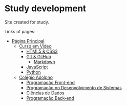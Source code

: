 # Study development

Site created for study.

Links of pages:

* [Página Principal](https://jlbbarco.github.io/study/index.html)
    * [Curso em Vídeo](https://jlbbarco.github.io/study/cursoemvideo/cursoemvideo.html)
        * [HTML5 & CSS3](https://jlbbarco.github.io/study/cursoemvideo/html-css/html-css.html)
        * [Git & GitHub](https://jlbbarco.github.io/study/cursoemvideo/git-github/git-github.html)
            * [Markdown](https://jlbbarco.github.io/study/cursoemvideo/git-github/markdown/markdown.html)
        * [JavaScript](https://jlbbarco.github.io/study/cursoemvideo/javascript/javascript.html)
        * [Python](https://jlbbarco.github.io/study/cursoemvideo/python/python.html)
    * [Colégio Adolpho](https://jlbbarco.github.io/study/colegio_adolpho/colegio_adolpho.html)
        * [Programação Front-end](https://jlbbarco.github.io/study/colegio_adolpho/programacao_front-end/programacao_front-end.html)
        * [Programação no Desenvolvimento de Sistemas](https://jlbbarco.github.io/study/colegio_adolpho/colegio_adolpho.html)
        * [Ciências de Dados](https://jlbbarco.github.io/study/colegio_adolpho/programacao_desenvolvimento_sistemas/programacao_desenvolvimento_sistemas.html)
        * [Programação Back-end](https://jlbbarco.github.io/study/colegio_adolpho/programacao_back-end/programacao_back-end.html)
